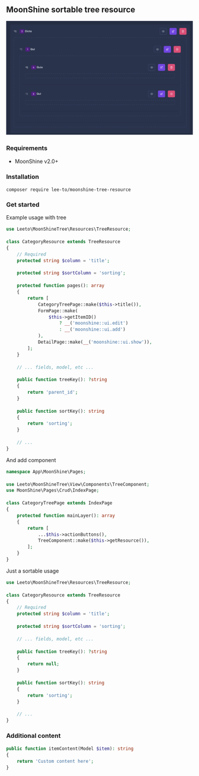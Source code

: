 ## MoonShine sortable tree resource

<p align="center">
<a href="https://moonshine-laravel.com" target="_blank">
<img src="https://github.com/lee-to/moonshine-tree-resource/blob/master/art/screenshot.png">
</a>
</p>

### Requirements

- MoonShine v2.0+

### Installation

```shell
composer require lee-to/moonshine-tree-resource
```

### Get started

Example usage with tree

```php
use Leeto\MoonShineTree\Resources\TreeResource;

class CategoryResource extends TreeResource
{
    // Required
    protected string $column = 'title';

    protected string $sortColumn = 'sorting';

    protected function pages(): array
    {
        return [
            CategoryTreePage::make($this->title()),
            FormPage::make(
                $this->getItemID()
                    ? __('moonshine::ui.edit')
                    : __('moonshine::ui.add')
            ),
            DetailPage::make(__('moonshine::ui.show')),
        ];
    }

    // ... fields, model, etc ...

    public function treeKey(): ?string
    {
        return 'parent_id';
    }

    public function sortKey(): string
    {
        return 'sorting';
    }

    // ...
}
```

And add component

```php
namespace App\MoonShine\Pages;

use Leeto\MoonShineTree\View\Components\TreeComponent;
use MoonShine\Pages\Crud\IndexPage;

class CategoryTreePage extends IndexPage
{
    protected function mainLayer(): array
    {
        return [
            ...$this->actionButtons(),
            TreeComponent::make($this->getResource()),
        ];
    }
}

```

Just a sortable usage

```php
use Leeto\MoonShineTree\Resources\TreeResource;

class CategoryResource extends TreeResource
{
    // Required
    protected string $column = 'title';

    protected string $sortColumn = 'sorting';

    // ... fields, model, etc ...

    public function treeKey(): ?string
    {
        return null;
    }

    public function sortKey(): string
    {
        return 'sorting';
    }

    // ...
}
```

### Additional content

```php
public function itemContent(Model $item): string
{
    return 'Custom content here';
}
```
